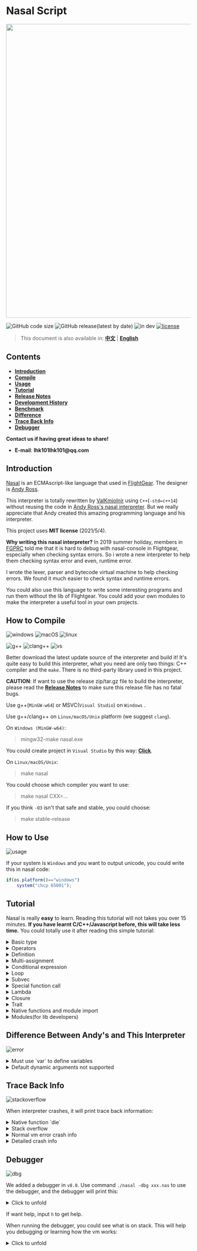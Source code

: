 # __Nasal Script__

<img src="./doc/pic/header.png" style="width:800px"></img>

![GitHub code size](https://img.shields.io/github/languages/code-size/ValKmjolnir/Nasal-Interpreter?style=flat-square&logo=github)
![GitHub release(latest by date)](https://img.shields.io/github/v/release/ValKmjolnir/Nasal-Interpreter?style=flat-square&logo=github)
![in dev](https://img.shields.io/badge/dev-v10.1-blue?style=flat-square&logo=github)
[![license](https://img.shields.io/badge/license-MIT-green?style=flat-square&logo=github)](./LICENSE)

> This document is also available in: [__中文__](./doc/README_zh.md) | [__English__](./README.md)

## __Contents__

* [__Introduction__](#introduction)
* [__Compile__](#how-to-compile)
* [__Usage__](#how-to-use)
* [__Tutorial__](#tutorial)
* [__Release Notes__](./doc/dev.md#release-notes)
* [__Development History__](./doc/dev.md)
* [__Benchmark__](./doc/benchmark.md)
* [__Difference__](#difference-between-andys-and-this-interpreter)
* [__Trace Back Info__](#trace-back-info)
* [__Debugger__](#debugger)

__Contact us if having great ideas to share!__

* __E-mail__: __lhk101lhk101@qq.com__

## __Introduction__

[Nasal](http://wiki.flightgear.org/Nasal_scripting_language)
is an ECMAscript-like language that used in [FlightGear](https://www.flightgear.org/).
The designer is [Andy Ross](https://github.com/andyross).

This interpreter is totally rewritten by [ValKmjolnir](https://github.com/ValKmjolnir) using `C++`(`-std=c++14`)
without reusing the code in [Andy Ross's nasal interpreter](https://github.com/andyross/nasal).
But we really appreciate that Andy created this amazing programming language and his interpreter.

This project uses __MIT license__ (2021/5/4).

__Why writing this nasal interpreter?__
In 2019 summer holiday,
members in [FGPRC](https://www.fgprc.org/) told me that it is hard to debug with nasal-console in Flightgear,
especially when checking syntax errors.
So i wrote a new interpreter to help them checking syntax error and even, runtime error.

I wrote the lexer, parser and
bytecode virtual machine to help checking errors.
We found it much easier to check syntax and runtime
errors.

You could also use this language to write some
interesting programs and run them without the lib of Flightgear.
You could add your own modules to make
the interpreter a useful tool in your own projects.

## __How to Compile__

![windows](https://img.shields.io/badge/Microsoft-Windows-green?style=flat-square&logo=windows)
![macOS](https://img.shields.io/badge/Apple%20Inc.-MacOS-green?style=flat-square&logo=apple)
![linux](https://img.shields.io/badge/GNU-Linux-green?style=flat-square&logo=GNU)

![g++](https://img.shields.io/badge/GNU-g++-A42E2B?style=flat-square&logo=GNU)
![clang++](https://img.shields.io/badge/LLVM-clang++-262D3A?style=flat-square&logo=LLVM)
![vs](https://img.shields.io/badge/Visual_Studio-MSVC-5C2D91?style=flat-square&logo=visualstudio)

Better download the latest update source of the interpreter and build it! It's quite easy to build this interpreter, what you need are only two things: C++ compiler and the `make`. There is no third-party library used in this project.

__CAUTION__: If want to use the release zip/tar.gz file to build the interpreter, please read the [__Release Notes__](./doc/dev.md#release-notes) to make sure this release file has no fatal bugs.

Use g++(`MinGW-w64`) or MSVC(`Visual Studio`) on `Windows` .

Use g++/clang++ on `Linux/macOS/Unix` platform (we suggest `clang`).

On `Windows (MinGW-w64)`:

> mingw32-make nasal.exe

You could create project in `Visual Studio` by this way: [__Click__](./doc/vs.md).

On `Linux/macOS/Unix`:

> make nasal

You could choose which compiler you want to use:

> make nasal CXX=...

If you think `-O3` isn't that safe and stable, you could choose:

> make stable-release

## __How to Use__

![usage](./doc/gif/help.gif)

If your system is `Windows` and you want to output unicode, you could write this in nasal code:

```javascript
if(os.platform()=="windows")
    system("chcp 65001");
```

## __Tutorial__

Nasal is really __easy__ to learn.
Reading this tutorial will not takes you over 15 minutes.
__If you have learnt C/C++/Javascript before, this will take less time.__
You could totally use it after reading this simple tutorial:

<details><summary> Basic type </summary>

__`none`__ is error type used to interrupt the execution.
This type is not created by user program.

__`nil`__ is a null type. Just like `null`.

```javascript
var spc=nil;
```

__`num`__ has 3 formats: `dec`, `hex` and `oct`. Using IEEE754 `double` to store.

```javascript
# this language use '#' to write notes
var n=2.71828;    # dec
var n=2.147e16;   # dec
var n=1e-10;      # dec
var n=0xAA55;     # hex
var n=0o170001;   # oct

# caution: true and false also useful in nasal now
var n=true;       # in fact n is now 1.0
var n=false;      # in face n is now 0.0
```

__`str`__ has 3 formats. The third one is used to declare a character.

```javascript
var s='str';
var s="another string";
var s=`c`;
# some special characters is allowed in this language:
'\a'; '\b'; '\e'; '\f';
'\n'; '\r'; '\t'; '\v';
'\0'; '\\'; '\?'; '\'';
'\"';
```

__`vec`__ has unlimited length and can store all types of values.

```javascript
var vec=[];
var vec=[0,nil,{},[],func(){return 0}];
append(vec,0,1,2);
```

__`hash`__ is a hashmap (or like a `dict` in `python`) that stores values with strings/identifiers as the key.

```javascript
var hash={
    member1:nil,
    member2:"str",
    "member3":"member\'s name can also be a string constant",
    funct:func(){
        return me.member2~me.member3;
    }
};
```

__`func`__ is a function type (in fact it is `lambda`).

```javascript
var f=func(x,y,z){
    return nil;
}
# function could be declared without parameters and `(`, `)`
var f=func{
    return 114514;
}
var f=func(x,y,z,deft=1){
    return x+y+z+deft;
}
var f=func(args...){
    var sum=0;
    foreach(var i;args)
        sum+=i;
    return sum;
}
```

__`upval`__ is used to store upvalues, used in __`vm`__ to make sure closure runs correctly.

__`obj`__ is used to store other complex `C/C++` data types.
This type is created by native-function of nasal. If want to define a new data type, see how to add native-functions by editing code.

</details>

<details><summary> Operators </summary>

Nasal has basic math operators `+` `-` `*` `/` and a special operator `~` that joints strings.

```javascript
1+2-(1+3)*(2+4)/(16-9);
"str1"~"str2";
```

For conditional expressions, operators `==` `!=` `<` `>` `<=` `>=` are used to compare two values.
`and` `or` have the same function as C/C++ `&&` `||`.

```javascript
1+1 and (1<0 or 1>0);
1<=0 and 1>=0;
1==0 or 1!=0;
```

Unary operators `-` `!` have the same function as C/C++.

```javascript
-1;
!0;
```

Operators `=` `+=` `-=` `*=` `/=` `~=` are used in assignment expressions.

```javascript
a=b=c=d=1;
a+=1;
a-=1;
a*=1;
a/=1;
a~="string";
```

</details>

<details><summary> Definition </summary>

As follows.

```javascript
var a=1;             # define single variable
var (a,b,c)=[0,1,2]; # define multiple variables from a vector
var (a,b,c)=(0,1,2); # define multiple variables from a tuple
```

</details>

<details><summary> Multi-assignment </summary>

The last one is often used to swap two variables.

```javascript
(a,b[0],c.d)=[0,1,2];
(a,b[1],c.e)=(0,1,2);
(a,b)=(b,a);
```

</details>

<details><summary> Conditional expression </summary>

In nasal there's a new key word `elsif`.
It has the same functions as `else if`.

```javascript
if(1){
    ;
}elsif(2){
    ;
}else if(3){
    ;
}else{
    ;
}
```

</details>

<details><summary> Loop </summary>

While loop and for loop is simalar to C/C++.

```javascript
while(condition)
    continue;
for(var i=0;i<10;i+=1)
    break;
```

Nasal has another two kinds of loops that iterates through a vector:

`forindex` will get the index of a vector. Index will be `0` to `size(elem)-1`.

```javascript
forindex(var i;elem)
    print(elem[i]);
```

`foreach` will get the element of a vector. Element will be `elem[0]` to `elem[size(elem)-1]`.

```javascript
foreach(var i;elem)
    print(i);
```

</details>

<details><summary> Subvec </summary>

Nasal provides this special syntax to help user generate a new vector by getting values by one index or getting values by indexes in a range from an old vector.
If there's only one index in the bracket, then we will get the value directly.
Use index to search one element in the string will get the __ascii number__ of this character.
If you want to get the character, use built-in function `chr()`.

```javascript
a[0];
a[-1,1,0:2,0:,:3,:,nil:8,3:nil,nil:nil];
"hello world"[0];
```

</details>

<details><summary> Special function call </summary>

This is not very efficient,
because hashmap use string as the key to compare.

But if it really useful, the efficientcy may not be so important...

```javascript
f(x:0,y:nil,z:[]);
```

</details>

<details><summary> Lambda </summary>

Also functions have this kind of use:

```javascript
func(x,y){
    return x+y
}(0,1);
func(x){
    return 1/(1+math.exp(-x));
}(0.5);
```

There's an interesting test file `y-combinator.nas`,
try it for fun:

```javascript
var fib=func(f){
    return f(f);
}(
    func(f){
        return func(x){
            if(x<2) return x;
            return f(f)(x-1)+f(f)(x-2);
        }
    }
);
```

</details>

<details><summary> Closure </summary>

Closure means you could get the variable that is not in the local scope of a function that you called.
Here is an example, result is `1`:

```javascript
var f=func(){
    var a=1;
    return func(){return a;};
}
print(f()());
```

Using closure makes it easier to OOP.

```javascript
var student=func(n,a){
    var (name,age)=(n,a);
    return {
        print_info:func() {println(name,' ',age);},
        set_age:   func(a){age=a;},
        get_age:   func() {return age;},
        set_name:  func(n){name=n;},
        get_name:  func() {return name;}
    };
}
```

</details>

<details><summary> Trait </summary>

Also there's another way to OOP, that is `trait`.

When a hash has a member named `parents` and the value type is vector,
then when you are trying to find a member that is not in this hash,
virtual machine will search the member in `parents`.
If there is a hash that has the member, you will get the member's value.

Using this mechanism, we could OOP like this, the result is `114514`:

```javascript
var trait={
    get:func{return me.val;},
    set:func(x){me.val=x;}
};

var class={
    new:func(){
        return {
            val:nil,
            parents:[trait]
        };
    }
};
var a=class.new();
a.set(114514);
println(a.get());
```

First virtual machine cannot find member `set` in hash `a`, but in `a.parents` there's a hash `trait` has the member `set`, so we get the `set`.
variable `me` points to hash `a`, so we change the `a.val`.
And `get` has the same process.

And we must remind you that if you do this:

```javascript
var trait={
    get:func{return me.val;},
    set:func(x){me.val=x;}
};

var class={
    new:func(){
        return {
            val:nil,
            parents:[trait]
        };
    }
};
var a=class.new();
var b=class.new();
a.set(114);
b.set(514);
println(a.get());
println(b.get());

var c=a.get;
var d=b.get;

println(c());
println(c());
println(d());
println(d());
```

You will get this result now:

```bash
114
514
514
514
514
514
```

Because `a.get` will set `me=a` in the `trait.get`. Then `b.get` do the `me=b`. So in fact c is `b.get` too after running `var d=b.get`.
If you want to use this trick to make the program running more efficiently, you must know this special mechanism.

</details>

<details><summary> Native functions and module import </summary>

This part shows how we add native functions in this interpreter.
If you are interested in this part, this may help you.
And...

__CAUTION:__ If you want to add your own functions __without__ changing the source code, see the __`module`__ after this part.

If you really want to change source code, check built-in functions in `lib.nas` and see the example below.

Definition:

```C++
// you could also use a macro to define one.
nas_native(builtin_print);
```

Then complete this function using C++:

```C++
var builtin_print(var* local,gc& ngc)
{
    // find value with index begin from 1
    // because local[0] is reserved for value 'me'
    var vec=local[1];
    // main process
    // also check number of arguments and type here
    // if get an error,use nas_err
    for(auto& i:vec.vec().elems)
        switch(i.type)
        {
            case vm_none: std::cout<<"undefined";   break;
            case vm_nil:  std::cout<<"nil";         break;
            case vm_num:  std::cout<<i.num();       break;
            case vm_str:  std::cout<<i.str();       break;
            case vm_vec:  std::cout<<i.vec();       break;
            case vm_hash: std::cout<<i.hash();      break;
            case vm_func: std::cout<<"func(..){..}";break;
            case vm_obj:  std::cout<<"<object>";    break;
        }
    std::cout<<std::flush;
    // generate return value,
    // use ngc::alloc(type) to make a new value
    // or use reserved reference nil/one/zero
    return nil;
}
```

When running a builtin function, alloc will run more than one time, this may cause mark-sweep in `gc::alloc`.
The value got before will be collected, but stil in use in this builtin function, this will cause a fatal error.

So use `gc::temp` in builtin functions to temprorarily store the gc-managed value that you want to return later. Like this:

```C++
var builtin_keys(var* local,gc& ngc)
{
    var hash=local[1];
    if(hash.type!=vm_hash)
        return nas_err("keys","\"hash\" must be hash");
    // use gc.temp to store the gc-managed-value, to avoid being sweeped
    var res=ngc.temp=ngc.alloc(vm_vec);
    auto& vec=res.vec().elems;
    for(auto& iter:hash.hash().elems)
        vec.push_back(ngc.newstr(iter.first));
    ngc.temp=nil;
    return res;
}
```

After that, register the built-in function's name(in nasal) and the function's pointer in this table:

```C++
struct func
{
    const char* name;
    var (*func)(var*,gc&);
} builtin[]=
{
    {"__print",builtin_print},
    {nullptr,  nullptr      }
};
```

At last,warp the `__print` in a nasal file:

```javascript
var print=func(elems...){
    return __print(elems);
};
```

In fact the arguments that `__print` uses are not necessary.
So writting it like this is also right:

```javascript
var print=func(elems...){
    return __print;
};
```

If you don't warp built-in function in a normal nasal function,
this native function may cause __segmentation fault__ when searching arguments.

Use `import("filename.nas")` to get the nasal file including your built-in functions, then you could use it.
Also there's another way of importing nasal files, the two way of importing have the same function:

```javascript
import.dirname.dirname.filename;
import("./dirname/dirname/filename.nas");
```

</details>

<details><summary> Modules(for lib developers) </summary>

If there is only one way to add your own functions into nasal,
that is really inconvenient.

Luckily, we have developed some useful native-functions to help you add modules that created by you.

After 2021/12/3, there are some new functions added to `lib.nas`:

```javascript
var dylib={
    dlopen:  func(libname){
        ...
    },
    dlclose: func(lib){return __dlclose;   },
    dlcall:  func(ptr,args...){return __dlcallv},
    limitcall: func(arg_size=0){
        ...
    }
};
```

As you could see, these functions are used to load dynamic libraries into the nasal runtime and execute.
Let's see how they work.

First, write a cpp file that you want to generate the dynamic lib, take the `fib.cpp` as the example(example codes are in `./module`):

```C++
// add header file nasal.h to get api
#include "nasal.h"
double fibonaci(double x){
    if(x<=2)
        return x;
    return fibonaci(x-1)+fibonaci(x-2);
}
// module functions' parameter list example
var fib(var* args,usize size,gc* ngc){
    // the arguments are generated into a vm_vec: args
    // get values from the vector that must be used here
    var num=args[0];
    // if you want your function safer, try this
    // nas_err will print the error info on screen
    // and return vm_null for runtime to interrupt
    if(num.type!=vm_num)
        return nas_err("extern_fib","\"num\" must be number");
    // ok, you must know that vm_num now is not managed by gc
    // if want to return a gc object, use ngc->alloc(type)
    // usage of gc is the same as adding a native function
    return var::num(fibonaci(num.tonum()));
}

// then put function name and address into this table
// make sure the end of the table is {nullptr,nullptr}
mod_func func_tbl[]={
    {"fib",fib},
    {nullptr,nullptr}
};

// must write this function, this will help nasal to
// get the function pointer by name
// the reason why using this way to get function pointer
// is because `var` has constructors, which is not compatiable in C
// so "extern "C" var fib" may get compilation warnings
extern "C" mod_func get(){
    return func_tbl;
}
```

Next, compile this `fib.cpp` into dynamic lib.

Linux(`.so`):

`clang++ -c -O3 fib.cpp -fPIC -o fib.o`

`clang++ -shared -o libfib.so fib.o`

Mac(`.so` & `.dylib`): same as Linux.

Windows(`.dll`):

`g++ -c -O3 fib.cpp -fPIC -o fib.o`

`g++ -shared -o libfib.dll fib.o`

Then we write a test nasal file to run this fib function, using `os.platform()` we could write a cross-platform program:

```javascript
var dlhandle=dylib.dlopen("libfib."~(os.platform()=="windows"?"dll":"so"));
var fib=dlhandle.fib;
for(var i=1;i<30;i+=1)
    println(dylib.dlcall(fib,i));
dylib.dlclose(dlhandle.lib);
```

`dylib.dlopen` is used to load dynamic library and get the function address.

`dylib.dlcall` is used to call the function, the first argument is the function address, make sure this argument is `vm_obj` and `type=obj_extern`.

`dylib.dlclose` is used to unload the library, at the moment that you call the function, all the function addresses that got from it are invalid.

`dylib.limitcall` is used to get `dlcall` function that has limited parameter size, this function will prove the performance of your code because it does not use `vm_vec` to store the arguments, instead it uses local scope to store them, so this could avoid frequently garbage collecting. And the code above could also be written like this:

```javascript
var dlhandle=dylib.dlopen("libfib."~(os.platform()=="windows"?"dll":"so"));
var fib=dlhandle.fib;
var invoke=dylib.limitcall(1); # this means the called function has only one parameter
for(var i=1;i<30;i+=1)
    println(invoke(fib,i));
dylib.dlclose(dlhandle.lib);
```

If get this, Congratulations!

```bash
./nasal a.nas
1
2 
3 
5 
8 
13
21
34
55
89
144
233
377
610
987
1597
2584
4181
6765
10946
17711
28657
46368
75025
121393
196418
317811
514229
832040
```

</details>

## __Difference Between Andy's and This Interpreter__

![error](./doc/gif/error.gif)

<details><summary>Must use `var` to define variables</summary> 

This interpreter uses more strict syntax to make sure it is easier for you to program and debug.

In Andy's interpreter:

```javascript
foreach(i;[0,1,2,3])
    print(i)
```

This program can run normally.
But take a look at the iterator `i`,
it is defined in foreach without using keyword `var`.
I think this design will make programmers feeling confused that they maybe hard to find the `i` is defined here.
Without `var`, they may think this `i` is defined anywhere else.

So in this interpreter i use a more strict syntax to force users to use `var` to define iterator of forindex and foreach.
If you forget to add the keyword `var`, you will get this:

```javascript
code: undefined symbol "i"
 --> test.nas:1:9
  | 
1 | foreach(i;[0,1,2,3])
  |         ^ undefined symbol "i"

code: undefined symbol "i"
 --> test.nas:2:11
  | 
2 |     print(i)
  |           ^ undefined symbol "i"
```

</details>

<details><summary>Default dynamic arguments not supported</summary>

In this interpreter,
function doesn't put dynamic args into vector `arg` by default.
So if you use `arg` without definition,
you'll get an error of `undefined symbol`.

```javascript
var f=func(){
    println(arg)
}
f(1,2,3);
```

Compilation result:

```javascript
code: undefined symbol "arg"
 --> test.nas:2:15
  | 
2 |     println(arg)
  |               ^ undefined symbol "arg"
```

</details>

## __Trace Back Info__

![stackoverflow](./doc/gif/stackoverflow.gif)

When interpreter crashes,
it will print trace back information:

<details><summary>Native function `die`</summary>

Function `die` is used to throw error and crash immediately.

```javascript
func()
{
    println("hello");
    die("error occurred this line");
    return;
}();
```

```javascript
hello
[vm] error: error occurred this line
[vm] native function error.
trace back:
  0x000000ac      40 00 00 00 25      callb  0x25 <__die@0x41afc0> (lib.nas:131)
  0x000004f6      3e 00 00 00 01      callfv 0x1 (a.nas:4)
  0x000004fa      3e 00 00 00 00      callfv 0x0 (a.nas:6)
vm stack (0x7fffcd21bc68 <sp+80>, limit 10, total 12):
  0x0000005b    | null |
  ...
  0x00000057    | str  | <0x138ff60> error occurred t...
  ...
  0x00000052    | nil  |
```

</details>

<details><summary>Stack overflow</summary>

Here is an example of stack overflow:

```javascript
func(f){
    return f(f);
}(
    func(f){
        f(f);
    }
)();
```

```javascript
[vm] stack overflow
trace back:
  0x000004fb      3e 00 00 00 01      callfv 0x1 (a.nas:5)
  0x000004fb      1349 same call(s)
  0x000004f3      3e 00 00 00 01      callfv 0x1 (a.nas:2)
  0x000004ff      3e 00 00 00 01      callfv 0x1 (a.nas:3)
vm stack (0x7fffd3781d58 <sp+80>, limit 10, total 8108):
  0x00001ffb    | func | <0x15f8d90> entry:0x4f9
  0x00001ffa    | func | <0x15f8d90> entry:0x4f9
  0x00001ff9    | pc   | 0x4fb
  ...
  0x00001ff2    | addr | 0x7fffd37a16e8
```

</details>

<details><summary>Normal vm error crash info</summary>

Error will be thrown if there's a fatal error when executing:

```javascript
func(){
    return 0;
}()[1];
```

```javascript
[vm] callv: must call a vector/hash/string
trace back:
  0x000004f4      3b 00 00 00 00      callv  0x0 (a.nas:3)
vm stack (0x7fffff539c28 <sp+80>, limit 10, total 1):
  0x00000050    | num  | 0
```

</details>

<details><summary>Detailed crash info</summary>

Use command __`-d`__ or __`--detail`__ the trace back info will show more details:

```javascript
hello
[vm] error: error occurred this line
[vm] error: native function error
trace back (main)
  0x000000b0      40 00 00 00 2b      callb   0x2b <__die@0x41c380> (lib.nas:131)
  0x00000553      3e 00 00 00 01      callfv  0x1 (test.nas:4)
  0x00000557      3e 00 00 00 00      callfv  0x0 (test.nas:6)
vm stack (0x7fffe0ffed90 <sp+63>, limit 10, total 12)
  0x0000004a    | null |
  0x00000049    | pc   | 0x553
  0x00000048    | addr | 0x7fffe0ffeda0
  ...
  0x00000041    | nil  |
registers (main)
  [ pc     ]    | pc   | 0xb0
  [ global ]    | addr | 0x7fffe0ffe9a0
  [ localr ]    | addr | 0x7fffe0ffedf0
  [ memr   ]    | addr | 0x0
  [ canary ]    | addr | 0x7fffe1002990
  [ top    ]    | addr | 0x7fffe0ffee40
  [ funcr  ]    | func | <0x677cd0> entry:0xb0
  [ upvalr ]    | nil  |
global (0x7fffe0ffe9a0 <sp+0>)
  0x00000000    | func | <0x65fb00> entry:0x5
  0x00000001    | func | <0x65fb20> entry:0xd
  ...
  0x0000003d    | func | <0x66bf00> entry:0x51f
  0x0000003e    | hash | <0x65ffa0> {5 val}
local (0x7fffe0ffedf0 <sp+45>)
  0x00000000    | nil  |
  0x00000001    | str  | <0x6cb630> error occurred t...
```

</details>

## __Debugger__

![dbg](./doc/gif/dbg.gif)

We added a debugger in `v8.0`.
Use command `./nasal -dbg xxx.nas` to use the debugger,
and the debugger will print this:

<details><summary>Click to unfold</summary>

```javascript
source code:
--> var fib=func(x)
    {
        if(x<2) return x;
        return fib(x-1)+fib(x-2);
    }
    for(var i=0;i<31;i+=1)
        print(fib(i),'\n');

next bytecode:
--> 0x00000000      01 00 00 00 41      intg    0x41 (test/fib.nas:0)
    0x00000001      0b 00 00 00 05      newf    0x5 (lib.nas:6)
    0x00000002      02 00 00 00 02      intl    0x2 (lib.nas:6)
    0x00000003      0f 00 00 00 00      dyn     0x0 ("elems") (lib.nas:6)
    0x00000004      32 00 00 00 07      jmp     0x7 (lib.nas:6)
    0x00000005      40 00 00 00 00      callb   0x0 <__print@0x419c80> (lib.nas:7)
    0x00000006      4a 00 00 00 00      ret     0x0 (lib.nas:7)
    0x00000007      03 00 00 00 00      loadg   0x0 (lib.nas:6)
vm stack (0x7fffd0259138 <sp+65>, limit 10, total 0)
>>
```

</details>

If want help, input `h` to get help.

When running the debugger, you could see what is on stack.
This will help you debugging or learning how the vm works:

<details><summary>Click to unfold</summary>

```javascript
source code:
    var fib=func(x)
    {
-->     if(x<2) return x;
        return fib(x-1)+fib(x-2);
    }
    for(var i=0;i<31;i+=1)
        print(fib(i),'\n');

next bytecode:
    0x00000548      0c 00 00 00 aa      happ    0xaa ("running") (lib.nas:503)
    0x00000549      03 00 00 00 3e      loadg   0x3e (lib.nas:498)
    0x0000054a      0b 00 00 05 4e      newf    0x54e (test/fib.nas:1)
    0x0000054b      02 00 00 00 02      intl    0x2 (test/fib.nas:1)
    0x0000054c      0d 00 00 00 1b      para    0x1b ("x") (test/fib.nas:1)
    0x0000054d      32 00 00 05 5d      jmp     0x55d (test/fib.nas:1)
--> 0x0000054e      39 00 00 00 01      calll   0x1 (test/fib.nas:3)
    0x0000054f      2d 00 00 00 03      lessc   0x3 (2) (test/fib.nas:3)
vm stack (0x7fffd0259138 <sp+65>, limit 10, total 7)
  0x00000047    | pc   | 0x566
  0x00000046    | addr | 0x0
  0x00000045    | nil  |
  0x00000044    | num  | 0
  0x00000043    | nil  |
  0x00000042    | nil  |
  0x00000041    | func | <0x88d2f0> entry:0x5
>>
```

</details>
